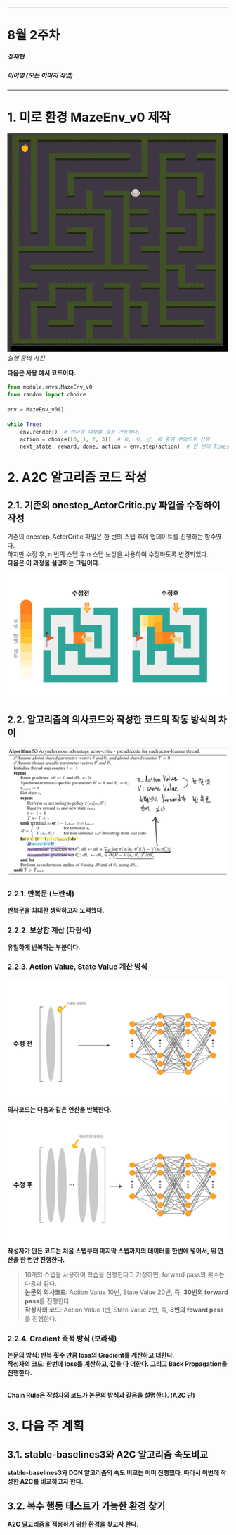 
---
# 8월 2주차
##### 정재현
##### 이아영 (모든 이미지 작업)
---

# 1. 미로 환경 MazeEnv_v0 제작

![](MazEnv_v0_running.png)<br/>
*실행 중의 사진*

**다음은 사용 예시 코드이다.**

```python
from module.envs.MazeEnv_v0
from random import choice 

env = MazeEnv_v0()

while True:
    env.render()  # 렌더링 여부를 결정 가능하다.
    action = choice([0, 1, 2, 3])  # 동, 서, 남, 북 중에 랜덤으로 선택
    next_state, reward, done, action = env.step(action)  # 한 번의 Timestep
```

# 2. A2C 알고리즘 코드 작성

## 2.1. 기존의 onestep_ActorCritic.py 파일을 수정하여 작성

기존의 onestep_ActorCritic 파일은 한 번의 스텝 후에 업데이트를 진행하는 함수였다.<br/>
하지만 수정 후, n 번의 스텝 후 n 스텝 보상을 사용하여 수정하도록 변경되었다.<br/>
**다음은 이 과정을 설명하는 그림이다.**

![](doggyMaze.png)<br/>

## 2.2. 알고리즘의 의사코드와 작성한 코드의 작동 방식의 차이

![](A3C_pseudocode.png)<br/>

### 2.2.1. 반복문 (노란색)

**반복문을 최대한 생락하고자 노력했다.**

### 2.2.2. 보상합 계산 (파란색)

**유일하게 반복하는 부분이다.**

### 2.2.3. Action Value, State Value 계산 방식

![](before_fix.png)<br/>
**의사코드는 다음과 같은 연산을 반복한다.**

![](after_fix.png)<br/>
**작성자가 만든 코드는 처음 스텝부터 마지막 스텝까지의 데이터를 한번에 넣어서, 위 연산을 한 번만 진행한다.**

> 10개의 스텝을 사용하여 학습을 진행한다고 가정하면, forward pass의 횟수는 다음과 같다.<br/>
> **논문의 의사코드**: Action Value 10번, State Value 20번, 즉, **30번의 forward pass**를 진행한다.<br/> 
> **작성자의 코드**: Action Value 1번, State Value 2번, 즉, **3번의 foward pass**를 진행한다.<br/>

### 2.2.4. Gradient 축적 방식 (보라색)

**논문의 방식: 반복 횟수 만큼 loss의 Gradient를 계산하고 더한다.**<br/>
**작성자의 코드: 한번에 loss를 계산하고, 값을 다 더한다. 그리고 Back Propagation을 진행한다.**<br/><br/>

**Chain Rule은 작성자의 코드가 논문의 방식과 같음을 설명한다. (A2C 만)**<br/>

# 3. 다음 주 계획

## 3.1. stable-baselines3와 A2C 알고리즘 속도비교

**stable-baselines3와 DQN 알고리즘의 속도 비교는 이미 진행했다. 따라서 이번에 작성한 A2C를 비교하고자 한다.**

## 3.2. 복수 행동 테스트가 가능한 환경 찾기

**A2C 알고리즘을 적용하기 위한 환경을 찾고자 한다.**
